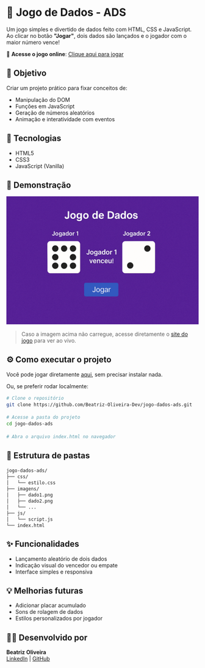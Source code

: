 # 🎲 Jogo de Dados - ADS

Um jogo simples e divertido de dados feito com HTML, CSS e JavaScript. Ao clicar no botão **"Jogar"**, dois dados são lançados e o jogador com o maior número vence!

🔗 **Acesse o jogo online**: [Clique aqui para jogar](https://beatriz-oliveira-dev.github.io/jogo-dados-ads/)

## 🧠 Objetivo

Criar um projeto prático para fixar conceitos de:
- Manipulação do DOM
- Funções em JavaScript
- Geração de números aleatórios
- Animação e interatividade com eventos

## 🚀 Tecnologias

- HTML5  
- CSS3  
- JavaScript (Vanilla)

## 📸 Demonstração

![Demonstração do jogo](imagens/preview.png)

> Caso a imagem acima não carregue, acesse diretamente o [site do jogo](https://beatriz-oliveira-dev.github.io/jogo-dados-ads/) para ver ao vivo.

## ⚙️ Como executar o projeto

Você pode jogar diretamente [aqui](https://beatriz-oliveira-dev.github.io/jogo-dados-ads/), sem precisar instalar nada.

Ou, se preferir rodar localmente:

```bash
# Clone o repositório
git clone https://github.com/Beatriz-Oliveira-Dev/jogo-dados-ads.git

# Acesse a pasta do projeto
cd jogo-dados-ads

# Abra o arquivo index.html no navegador
```

## 📁 Estrutura de pastas

```
jogo-dados-ads/
├── css/
│   └── estilo.css
├── imagens/
│   ├── dado1.png
│   ├── dado2.png
│   └── ...
├── js/
│   └── script.js
└── index.html
```

## ✨ Funcionalidades

- Lançamento aleatório de dois dados  
- Indicação visual do vencedor ou empate  
- Interface simples e responsiva

## 💡 Melhorias futuras

- Adicionar placar acumulado  
- Sons de rolagem de dados  
- Estilos personalizados por jogador

## 👩‍💻 Desenvolvido por

**Beatriz Oliveira**  
[LinkedIn](https://www.linkedin.com/in/beatrizlsoliveira/) | [GitHub](https://github.com/Beatriz-Oliveira-Dev)

